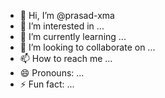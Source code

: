 - 👋 Hi, I’m @prasad-xma
- 👀 I’m interested in ...
- 🌱 I’m currently learning ...
- 💞️ I’m looking to collaborate on ...
- 📫 How to reach me ...
- 😄 Pronouns: ...
- ⚡ Fun fact: ...

<!---
prasad-xma/prasad-xma is a ✨ special ✨ repository because its `README.md` (this file) appears on your GitHub profile.
You can click the Preview link to take a look at your changes.
--->
